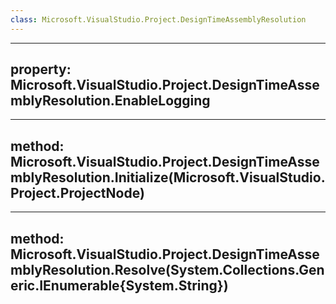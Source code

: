 ```yaml
---
class: Microsoft.VisualStudio.Project.DesignTimeAssemblyResolution
---
```


---
property: Microsoft.VisualStudio.Project.DesignTimeAssemblyResolution.EnableLogging
---

---
method: Microsoft.VisualStudio.Project.DesignTimeAssemblyResolution.Initialize(Microsoft.VisualStudio.Project.ProjectNode)
---

---
method: Microsoft.VisualStudio.Project.DesignTimeAssemblyResolution.Resolve(System.Collections.Generic.IEnumerable{System.String})
---

